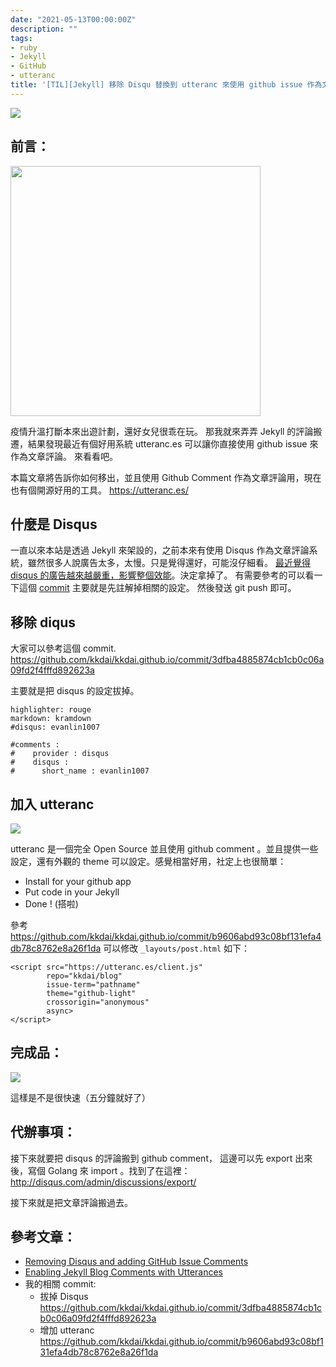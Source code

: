```yaml
---
date: "2021-05-13T00:00:00Z"
description: ""
tags:
- ruby
- Jekyll
- GitHub
- utteranc
title: '[TIL][Jekyll] 移除 Disqu 替換到 utteranc 來使用 github issue 作為文章評論'
---
```


![](../images/2021/github_comment.jpg)



## 前言：

<img src="https://jekyllrb.com/img/jekyll-og.png" width="400px">

疫情升溫打斷本來出遊計劃，還好女兒很乖在玩。 那我就來弄弄 Jekyll 的評論搬遷，結果發現最近有個好用系統  utteranc.es 可以讓你直接使用 github issue 來作為文章評論。 來看看吧。 

本篇文章將告訴你如何移出，並且使用 Github Comment 作為文章評論用，現在也有個開源好用的工具。 https://utteranc.es/



## 什麼是 Disqus

一直以來本站是透過 Jekyll 來架設的，之前本來有使用 Disqus 作為文章評論系統，雖然很多人說廣告太多，太慢。只是覺得還好，可能沒仔細看。 [最近覺得 disqus 的廣告越來越嚴重，影響整個效能](https://asp.net-hacker.rocks/2018/11/19/github-comments.html)。決定拿掉了。 有需要參考的可以看一下這個 [commit](https://github.com/kkdai/kkdai.github.io/commit/3dfba4885874cb1cb0c06a09fd2f4fffd892623a)  主要就是先註解掉相關的設定。 然後發送 git push 即可。 



## 移除 diqus

大家可以參考這個 commit. https://github.com/kkdai/kkdai.github.io/commit/3dfba4885874cb1cb0c06a09fd2f4fffd892623a

主要就是把 disqus 的設定拔掉。

```
highlighter: rouge
markdown: kramdown
#disqus: evanlin1007

#comments :
#    provider : disqus
#    disqus :
#      short_name : evanlin1007
```



## 加入 utteranc

![](https://avatars3.githubusercontent.com/u/27908738?v=3&s=88)

utteranc 是一個完全 Open Source 並且使用 github comment 。並且提供一些設定，還有外觀的 theme 可以設定。感覺相當好用，社定上也很簡單：

- Install for your github app
- Put code in your Jekyll 
- Done ! (搭啦)

參考 https://github.com/kkdai/kkdai.github.io/commit/b9606abd93c08bf131efa4db78c8762e8a26f1da 可以修改 `_layouts/post.html` 如下：



```
<script src="https://utteranc.es/client.js"
        repo="kkdai/blog"
        issue-term="pathname"
        theme="github-light"
        crossorigin="anonymous"
        async>
</script>
```



## 完成品：

![](../images/2021/github_comment.jpg)

這樣是不是很快速（五分鐘就好了）

## 代辦事項：

接下來就要把 disqus 的評論搬到 github comment， 這邊可以先 export 出來後，寫個 Golang 來 import 。找到了在這裡：  <http://disqus.com/admin/discussions/export/>

接下來就是把文章評論搬過去。 

## 參考文章：

- [Removing Disqus and adding GitHub Issue Comments](https://asp.net-hacker.rocks/2018/11/19/github-comments.html)
- [Enabling Jekyll Blog Comments with Utterances](https://www.benzy.xyz/utterances/)
- 我的相關 commit:
  - 拔掉 Disqus  <https://github.com/kkdai/kkdai.github.io/commit/3dfba4885874cb1cb0c06a09fd2f4fffd892623a>
  - 增加 utteranc <https://github.com/kkdai/kkdai.github.io/commit/b9606abd93c08bf131efa4db78c8762e8a26f1da>

